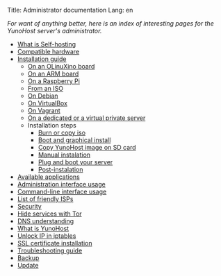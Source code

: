Title: Administrator documentation
Lang: en

*For want of anything better, here is an index of interesting pages for the YunoHost server's administrator.*

* [What is Self-hosting](selfhosting)
* [Compatible hardware](hardware)
* [Installation guide](install)
    * [On an OLinuXino board](install_on_olinuxino)
    * [On an ARM board](install_on_arm_board)
    * [On a Raspberry Pi](install_on_raspberry)
    * [From an ISO](install_iso)
    * [On Debian](install_on_debian)
    * [On VirtualBox](install_on_virtualbox)
    * [On Vagrant](vagrant)
    * [On a dedicated or a virtual private server](install_on_vps)
    * Installation steps
       * [Burn or copy iso](burn_or_copy_iso)
       * [Boot and graphical install](boot_and_graphical_install)
       * [Copy YunoHost image on SD card](copy_image)
       * [Manual instalation](install_manually)
       * [Plug and boot your server](plug_and_boot)
       * [Post-instalation](postinstall)
* [Available applications](apps)
* [Administration interface usage](admin)
* [Command-line interface usage](moulinette)
* [List of friendly ISPs](isp)
* [Security](security)
* [Hide services with Tor](torhiddenservice)
* [DNS understanding](dns)
* [What is YunoHost](../whatsyunohost)
* [Unlock IP in iptables](fail2ban)
* [SSL certificate installation](certificate)
* [Troubleshooting guide](troubleshooting_guide)
* [Backup](backup)
* [Update](update)
